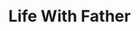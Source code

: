 ---
title: Life With Father
year: 1959
opening_date: 1959-05-27
closing_date: 1959-06-06
layout: productions
image:
image_caption:
image_credit:
playbill: 
category: 
details:
  Theatre: Theatre Jacksonville
  Venue: Little Theatre
cast:
  Annie: Barbara Sellers
  Vinnie: Peggy Gift
  Clarence: Dick Wright
  John: Rusty Bridges
  Whitney: Christopher Root
  Harlan: Si Newman
  Father: Erd Wilson, Jr.
  Margaret: Virginia Swenson
  Cora: Sarah McConnell
  Mary Skinner: Diane Shackleton
  Rev. Dr. Lloyd: Charles Doyal
  Delia: Susan Massey
  Nora: Marie Logan
  Dr. Humphreys: Art Logan
  Dr. Somers: Monte Shanks
  Maggie: Mary Kilpatrick
crew:
  Designer and Director: Maurice Geoffrey
  Stage Manager: Glenn H. Logan
  book-holder: Susan Massey
  Lighting:
    - Bob Kornegay
    - Norman Howard
    - Frances Andrews
  Sound Effects:
    - Dorothy Massey
    - Eldene Moulton
  Properties:
    - Dorothy Portnoy
    - Pat Jones
    - Gayle Swymer
    - Louise Lee
    - Marie Logan
    - Barbara Sellers
    - Mary Kilpatrick
    - Sue Henderson
  Wardrobe:
    - Doris Edwards
    - Anna Chaisson
  Make-Up:
    - Polly Clendening
    - Elmo Lehman
    - Beverly Fink
    - Linda Davis
    - Kathy Dunham
    - Abbey I. Fink
  Scenery:
    - Frank Ridge
    - Mark Harris
    - Joe Sloan
    - Florence Seymour
    - Buzzy Klausner
    - Bunni Thornhill
    - Art Logan
    - Glenn H. Logan
    - Marie Logan
    - Bob Kornegay
    - Thelma Mayeron
    - Gayle Swymer
    - Mary Kilpatrick
    - Sylvester Scotti
    - Chuck Doyal
    - Dave Adams
    - Norman Howard
orchestra:
external_links:
---